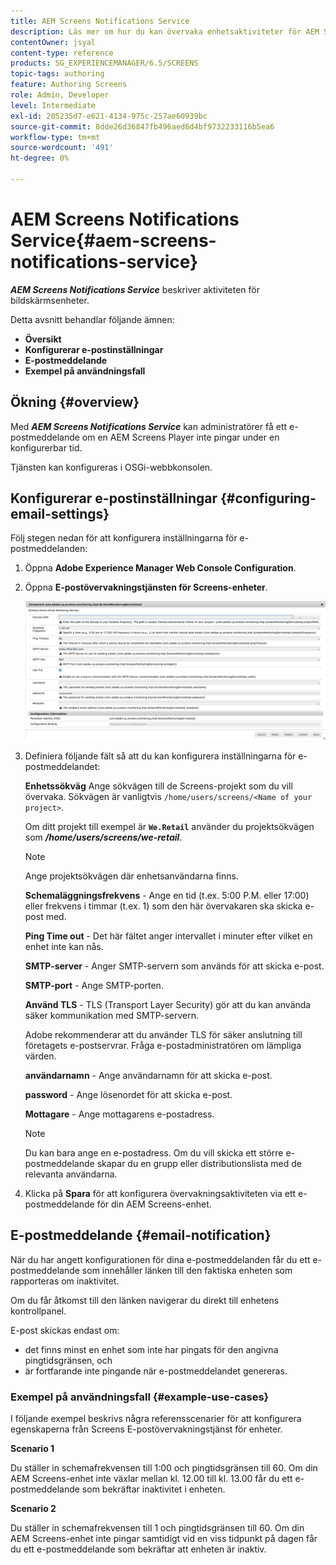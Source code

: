 ```yaml
---
title: AEM Screens Notifications Service
description: Läs mer om hur du kan övervaka enhetsaktiviteter för AEM Screens.
contentOwner: jsyal
content-type: reference
products: SG_EXPERIENCEMANAGER/6.5/SCREENS
topic-tags: authoring
feature: Authoring Screens
role: Admin, Developer
level: Intermediate
exl-id: 205235d7-e621-4134-975c-257ae60939bc
source-git-commit: 8dde26d36847fb496aed6d4bf9732233116b5ea6
workflow-type: tm+mt
source-wordcount: '491'
ht-degree: 0%

---
```


# AEM Screens Notifications Service{#aem-screens-notifications-service}

<!--removed from metadata: admitteddomains: @adobe.com;@caesars.com-->

***AEM Screens Notifications Service*** beskriver aktiviteten för bildskärmsenheter.

Detta avsnitt behandlar följande ämnen:

* **Översikt**
* **Konfigurerar e-postinställningar**
* **E-postmeddelande**
* **Exempel på användningsfall**

<!-- OBSOLETE NOTE>
>[!CAUTION]
>
>This AEM Screens functionality is only available, if you have installed AEM 6.3.2 Feature Pack 3 or AEM 6.4.1 Screens Feature Pack 1.
>
>To get access to this Feature Pack, contact Adobe Support and request access. After you have permissions you can download it from Package Share. -->

## Ökning {#overview}

Med ***AEM Screens Notifications Service*** kan administratörer få ett e-postmeddelande om en AEM Screens Player inte pingar under en konfigurerbar tid.

Tjänsten kan konfigureras i OSGi-webbkonsolen.

## Konfigurerar e-postinställningar {#configuring-email-settings}

Följ stegen nedan för att konfigurera inställningarna för e-postmeddelanden:

1. Öppna **Adobe Experience Manager Web Console Configuration**.
1. Öppna **E-postövervakningstjänsten för Screens-enheter**.

   ![screen_shot_2018-04-26at44602pm](assets/screen_shot_2018-04-26at44602pm.png)

1. Definiera följande fält så att du kan konfigurera inställningarna för e-postmeddelandet:

   **Enhetssökväg** Ange sökvägen till de Screens-projekt som du vill övervaka. Sökvägen är vanligtvis `/home/users/screens/<Name of your project>`.

   Om ditt projekt till exempel är **`We.Retail`** använder du projektsökvägen som ***/home/users/screens/we-retail***.

   >[!NOTE]
   >
   >Ange projektsökvägen där enhetsanvändarna finns.

   **Schemaläggningsfrekvens** - Ange en tid (t.ex. 5:00 P.M. eller 17:00) eller frekvens i timmar (t.ex. 1) som den här övervakaren ska skicka e-post med.

   **Ping Time out** - Det här fältet anger intervallet i minuter efter vilket en enhet inte kan nås.

   **SMTP-server** - Anger SMTP-servern som används för att skicka e-post.

   **SMTP-port** - Ange SMTP-porten.

   **Använd TLS** - TLS (Transport Layer Security) gör att du kan använda säker kommunikation med SMTP-servern.

   Adobe rekommenderar att du använder TLS för säker anslutning till företagets e-postservrar. Fråga e-postadministratören om lämpliga värden.

   **användarnamn** - Ange användarnamn för att skicka e-post.

   **password** - Ange lösenordet för att skicka e-post.

   **Mottagare** - Ange mottagarens e-postadress.

   >[!NOTE]
   >
   >Du kan bara ange en e-postadress. Om du vill skicka ett större e-postmeddelande skapar du en grupp eller distributionslista med de relevanta användarna.

1. Klicka på **Spara** för att konfigurera övervakningsaktiviteten via ett e-postmeddelande för din AEM Screens-enhet.

## E-postmeddelande {#email-notification}

När du har angett konfigurationen för dina e-postmeddelanden får du ett e-postmeddelande som innehåller länken till den faktiska enheten som rapporteras om inaktivitet.

Om du får åtkomst till den länken navigerar du direkt till enhetens kontrollpanel.

E-post skickas endast om:

* det finns minst en enhet som inte har pingats för den angivna pingtidsgränsen, och
* är fortfarande inte pingande när e-postmeddelandet genereras.

### Exempel på användningsfall {#example-use-cases}

I följande exempel beskrivs några referensscenarier för att konfigurera egenskaperna från Screens E-postövervakningstjänst för enheter.

**Scenario 1**

Du ställer in schemafrekvensen till 1:00 och pingtidsgränsen till 60. Om din AEM Screens-enhet inte växlar mellan kl. 12.00 till kl. 13.00 får du ett e-postmeddelande som bekräftar inaktivitet i enheten.

**Scenario 2**

Du ställer in schemafrekvensen till 1 och pingtidsgränsen till 60. Om din AEM Screens-enhet inte pingar samtidigt vid en viss tidpunkt på dagen får du ett e-postmeddelande som bekräftar att enheten är inaktiv.
